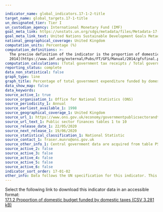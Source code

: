 ```yaml
---

indicator_name: global_indicators.17-1-2-title
target_name: global_targets.17-1-title
un_designated_tier: Tier I
un_custodian_agency: International Monetary Fund (IMF)
goal_meta_link: https://unstats.un.org/sdgs/metadata/files/Metadata-17-01-02.pdf
goal_meta_link_text: United Nations Sustainable Development Goals Metadata (PDF 469 KB)
national_geographical_coverage: United Kingdom
computation_units: Percentage (%)
computation_definitions: >-
  The precise definition of the indicator is the proportion of domestic budgetary government expenditure funded by taxes. Revenue in the form of domestic taxes is based on the definition described in Chapter 5 of the [Government Finance Statistics Manual (GFSM)
  2014](https://www.imf.org/external/Pubs/FT/GFS/Manual/2014/gfsfinal.pdf).
computation_calculations: (Total government tax receipts / Total government receipts) * 100
reporting_status: complete
data_non_statistical: false
graph_type: line
graph_title: Percentage of total government expenditure funded by domestic taxes
data_show_map: false
data_keywords:  
source_active_1: true
source_organisation_1: Office for National Statistics (ONS)
source_periodicity_1: Annual
source_earliest_available_1: 1998
source_geographical_coverage_1: United Kingdom
source_url_1: https://www.ons.gov.uk/economy/governmentpublicsectorandtaxes/publicsectorfinance/datasets/publicsectorfinancesappendixatables110
source_url_text_1: Public sector finances tables 1 to 10
source_release_date_1: 22/05/2020
source_next_release_1: 19/06/2020
source_statistical_classification_1: National Statistic
source_contact_1: fraser.munro@ons.gov.uk
source_other_info_1: Central government data are acquired from table PSA6D and local government data are acquired from table PSA6G.
source_active_2: false
source_active_3: false
source_active_4: false
source_active_5: false
source_active_6: false
indicator_sort_order: 17-01-02
other_info: Data follows the UN specification for this indicator. This indicator has been identified in collaboration with topic experts.
---
```

Select the following link to download this indicator data in an accessible format:<br>[17.1.2 Proportion of domestic budget funded by domestic taxes (CSV 3.281 kB)](https://sustainabledevelopment-uk.github.io/sdg-data/data/17-1-2.csv)
